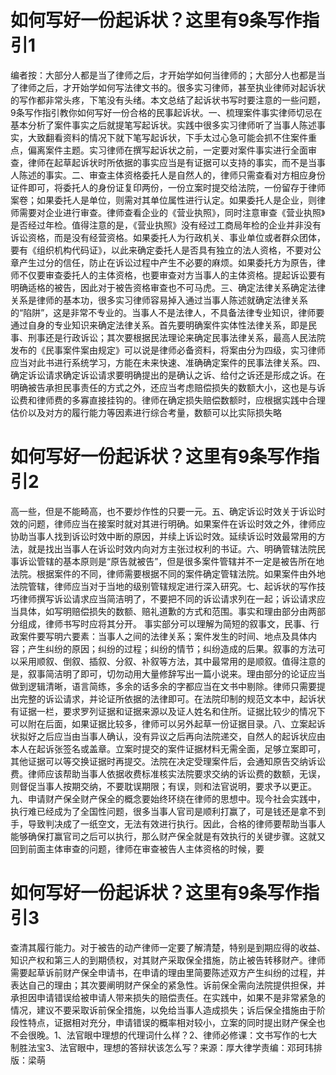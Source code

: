 # 如何写好一份起诉状？这里有9条写作指引1

编者按：大部分人都是当了律师之后，才开始学如何当律师的；大部分人也都是当了律师之后，才开始学如何写法律文书的。很多实习律师，甚至执业律师对起诉状的写作都非常头疼，下笔没有头绪。本文总结了起诉状书写时要注意的一些问题，9条写作指引教你如何写好一份合格的民事起诉状。一、梳理案件事实律师切忌在基本分析了案件事实之后就提笔写起诉状。实践中很多实习律师听了当事人陈述事实，大致翻看资料的情况下就下笔写起诉状，下手太过心急可能会抓不住案件重点，偏离案件主题。实习律师在撰写起诉状之前，一定要对案件事实进行全面审查，律师在起草起诉状时所依据的事实应当是有证据可以支持的事实，而不是当事人陈述的事实。二、审查主体资格委托人是自然人的，律师只需查看对方相应身份证件即可，将委托人的身份证复印两份，一份立案时提交给法院，一份留存于律师案卷；如果委托人是单位，则需对其单位属性进行认定。如果委托人是企业，则律师需要对企业进行审查。律师查看企业的《营业执照》，同时注意审查《营业执照》是否经过年检。值得注意的是，《营业执照》没有经过工商局年检的企业并非没有诉讼资格，而是没有经营资格。如果委托人为行政机关、事业单位或者群众团体，要有《组织机构代码证》，以此来确定委托人是否具有独立的法人资格，不要对公章产生过分的信任，防止在诉讼过程中产生不必要的麻烦。如果委托方为原告，律师不仅要审查委托人的主体资格，也要审查对方当事人的主体资格。提起诉讼要有明确适格的被告，因此对于被告资格审查也不可马虎。三、确定法律关系确定法律关系是律师的基本功，很多实习律师容易掉入通过当事人陈述就确定法律关系的“陷阱”，这是非常不专业的。当事人不是法律人，不具备法律专业知识，律师要通过自身的专业知识来确定法律关系。首先要明确案件实体性法律关系，即是民事、刑事还是行政诉讼；其次要根据民法理论来确定民事法律关系，最高人民法院发布的《民事案件案由规定》可以说是律师必备资料，将案由分为四级，实习律师应当对此书进行系统学习，方能在未来快速、准确确定案件的民事法律关系。四、确定诉讼请求确定诉讼请求要明确提出的是确认之诉、给付之诉还是形成之诉。在明确被告承担民事责任的方式之外，还应当考虑赔偿损失的数额大小，这也是与诉讼费和律师费的多寡直接挂钩的。律师在确定损失赔偿数额时，应根据实践中合理估价以及对方的履行能力等因素进行综合考量，数额可以比实际损失略

# 如何写好一份起诉状？这里有9条写作指引2

高一些，但是不能畸高，也不要炒作性的只要一元。五、确定诉讼时效关于诉讼时效的问题，律师应当在接案时就对其进行明确。如果案件在诉讼时效之外，律师应协助当事人找到诉讼时效中断的原因，并续上诉讼时效。延续诉讼时效最常用的方法，就是找出当事人在诉讼时效内向对方主张过权利的书证。六、明确管辖法院民事诉讼管辖的基本原则是“原告就被告”，但是很多案件管辖并不一定是被告所在地法院。根据案件的不同，律师需要根据不同的案件确定管辖法院。如果案件由外地法院管辖，律师应当对于当地的级别管辖规定进行深入研究。七、起诉状的写作技巧律师撰写诉讼请求应当简洁明了，不要把不同的诉讼请求列在一起；诉讼请求应当具体，如写明赔偿损失的数额、赔礼道歉的方式和范围。事实和理由部分由两部分组成，律师书写时应将其分开。 事实部分可以理解为简短的叙事文，民事、行政案件要写明六要素：当事人之间的法律关系；案件发生的时间、地点及具体内容；产生纠纷的原因；纠纷的过程；纠纷的情节；纠纷造成的后果。叙事的方法可以采用顺叙、倒叙、插叙、分叙、补叙等方法，其中最常用的是顺叙。值得注意的是，叙事简洁明了即可，切勿动用大量修辞写出一篇小说来。理由部分的论证应当做到逻辑清晰，语言简练，多余的话多余的字都应当在文书中剔除。律师只需要提出完整的诉讼请求，并论证所依据的法律即可。在法院印制的规范文本中，起诉状有证据一栏，要求罗列证据和证据来源以及证人姓名和住所。证据比较少的情况下可以附在后面，如果证据比较多，律师可以另外起草一份证据目录。八、立案起诉状拟好之后应当由当事人确认，没有异议之后再向法院递交，自然人的起诉状应由本人在起诉张签名或盖章。立案时提交的案件证据材料无需全面，足够立案即可，其他证据可以等交换证据时再提交。法院在决定受理案件后，会通知原告交纳诉讼费。律师应该帮助当事人依据收费标准核实法院要求交纳的诉讼费的数额，无误，则督促当事人按期交纳，不要耽误期限；有误，则和法官说明，要求予以更正。九、申请财产保全财产保全的概念要始终环绕在律师的思想中。现今社会实践中，执行难已经成为了全国性问题，很多当事人官司是顺利打赢了，可是钱还是拿不到手，导致判决成了一纸空文，无法有效进行执行。因此，合格的律师要帮助当事人能够确保打赢官司之后可以执行，那么财产保全就是有效执行的关键步骤。这就又回到前面主体审查的问题，律师在审查被告人主体资格的时候，要

# 如何写好一份起诉状？这里有9条写作指引3

查清其履行能力。对于被告的动产律师一定要了解清楚，特别是到期应得的收益、知识产权和第三人的到期债权，对其财产采取保全措施，防止被告转移财产。律师需要起草诉前财产保全申请书，在申请的理由里简要陈述双方产生纠纷的过程，并表达自己的理由；其次要阐明财产保全的紧急性。诉前保全需向法院提供担保，并承担因申请错误给被申请人带来损失的赔偿责任。在实践中，如果不是非常紧急的情况，建议不要采取诉前保全措施，以免给当事人造成损失；诉后保全措施由于阶段性特点，证据相对充分，申请错误的概率相对较小，立案的同时提出财产保全也不会很晚。1、法官眼中理想的代理词什么样？2、律师必修课：文书写作的七大制胜法宝3、法官眼中，理想的答辩状该怎么写？来源：厚大律学责编：邓珂玮排版：梁萌

